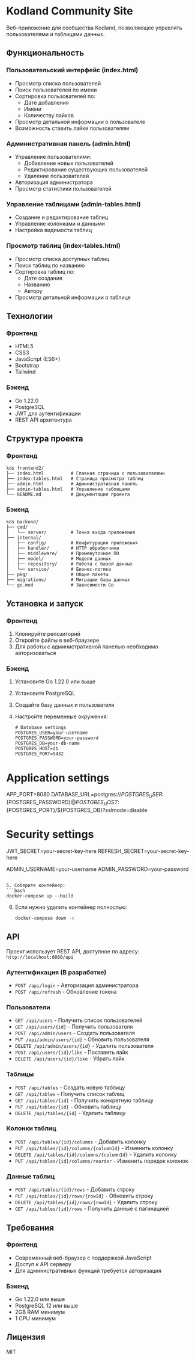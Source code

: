 # Kodland Community Site

Веб-приложение для сообщества Kodland, позволяющее управлять пользователями и таблицами данных.

## Функциональность

### Пользовательский интерфейс (index.html)

- Просмотр списка пользователей
- Поиск пользователей по имени
- Сортировка пользователей по:
  - Дате добавления
  - Имени
  - Количеству лайков
- Просмотр детальной информации о пользователе
- Возможность ставить лайки пользователям

### Административная панель (admin.html)

- Управление пользователями:
  - Добавление новых пользователей
  - Редактирование существующих пользователей
  - Удаление пользователей
- Авторизация администратора
- Просмотр статистики пользователей

### Управление таблицами (admin-tables.html)

- Создание и редактирование таблиц
- Управление колонками и данными
- Настройка видимости таблиц

### Просмотр таблиц (index-tables.html)

- Просмотр списка доступных таблиц
- Поиск таблиц по названию
- Сортировка таблиц по:
  - Дате создания
  - Названию
  - Автору
- Просмотр детальной информации о таблице

## Технологии

### Фронтенд

- HTML5
- CSS3
- JavaScript (ES6+)
- Bootstrap
- Tailwind

### Бэкенд

- Go 1.22.0
- PostgreSQL
- JWT для аутентификации
- REST API архитектура

## Структура проекта

### Фронтенд

```
kds frontend2/
├── index.html          # Главная страница с пользователями
├── index-tables.html   # Страница просмотра таблиц
├── admin.html          # Административная панель
├── admin-tables.html   # Управление таблицами
└── README.md           # Документация проекта
```

### Бэкенд

```
kds backend/
├── cmd/
│   └── server/         # Точка входа приложения
├── internal/
│   ├── config/         # Конфигурация приложения
│   ├── handler/        # HTTP обработчики
│   ├── middleware/     # Промежуточное ПО
│   ├── model/          # Модели данных
│   ├── repository/     # Работа с базой данных
│   └── service/        # Бизнес-логика
├── pkg/                # Общие пакеты
├── migrations/         # Миграции базы данных
└── go.mod              # Зависимости Go
```

## Установка и запуск

### Фронтенд

1. Клонируйте репозиторий
2. Откройте файлы в веб-браузере
3. Для работы с административной панелью необходимо авторизоваться

### Бэкенд

1. Установите Go 1.22.0 или выше
2. Установите PostgreSQL
3. Создайте базу данных и пользователя
4. Настройте переменные окружения:

   ```
   # Database settings
   POSTGRES_USER=your-username
   POSTGRES_PASSWORD=your-password
   POSTGRES_DB=your-db-name
   POSTGRES_HOST=db
   POSTGRES_PORT=5432
   ```

# Application settings

APP_PORT=8080
DATABASE_URL=postgres://${POSTGRES_USER}:${POSTGRES_PASSWORD}@${POSTGRES_HOST}:${POSTGRES_PORT}/${POSTGRES_DB}?sslmode=disable

# Security settings

JWT_SECRET=your-secret-key-here
REFRESH_SECRET=your-secret-key-here

ADMIN_USERNAME=your-username
ADMIN_PASSWORD=your-password

````

5. Соберите контейнер:
```bash
docker-compose up --build
````

6. Если нужно удалить контейнер полностью:
   ```bash
   docker-compose down -v
   ```

## API

Проект использует REST API, доступное по адресу: `http://localhost:8080/api`

### Аутентификация (В разработке)

- `POST /api/login` - Авторизация администратора
- `POST /api/refresh` - Обновление токена

### Пользователи

- `GET /api/users` - Получить список пользователей
- `GET /api/users/{id}` - Получить пользователя
- `POST /api/admin/users` - Создать пользователя
- `PUT /api/admin/users/{id}` - Обновить пользователя
- `DELETE /api/admin/users/{id}` - Удалить пользователя
- `POST /api/users/{id}/like` - Поставить лайк
- `DELETE /api/users/{id}/like` - Убрать лайк

### Таблицы

- `POST /api/tables` - Создать новую таблицу
- `GET /api/tables` - Получить список таблиц
- `GET /api/tables/{id}` - Получить конкретную таблицу
- `PUT /api/tables/{id}` - Обновить таблицу
- `DELETE /api/tables/{id}` - Удалить таблицу

### Колонки таблиц

- `POST /api/tables/{id}/columns` - Добавить колонку
- `PUT /api/tables/{id}/columns/{columnId}` - Изменить колонку
- `DELETE /api/tables/{id}/columns/{columnId}` - Удалить колонку
- `PUT /api/tables/{id}/columns/reorder` - Изменить порядок колонок

### Данные таблиц

- `POST /api/tables/{id}/rows` - Добавить строку
- `PUT /api/tables/{id}/rows/{rowId}` - Обновить строку
- `DELETE /api/tables/{id}/rows/{rowId}` - Удалить строку
- `GET /api/tables/{id}/rows` - Получить данные с пагинацией

## Требования

### Фронтенд

- Современный веб-браузер с поддержкой JavaScript
- Доступ к API серверу
- Для административных функций требуется авторизация

### Бэкенд

- Go 1.22.0 или выше
- PostgreSQL 12 или выше
- 2GB RAM минимум
- 1 CPU минимум

## Лицензия

MIT
